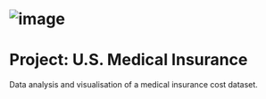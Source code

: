 # ![image](https://github.com/user-attachments/assets/7b5e0b22-b12e-487d-aa83-fb6965172df4) 
# Project: U.S. Medical Insurance
Data analysis and visualisation of a medical insurance cost dataset.


